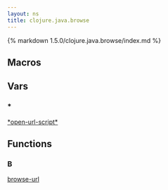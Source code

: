 ```yaml
---
layout: ns
title: clojure.java.browse
---
```

{% markdown 1.5.0/clojure.java.browse/index.md %}

## Macros



## Vars

### *

[\*open-url-script\*](./STAR_open_DASH_url_DASH_script_STAR/)


## Functions

### B

[browse-url](./browse_DASH_url/)
